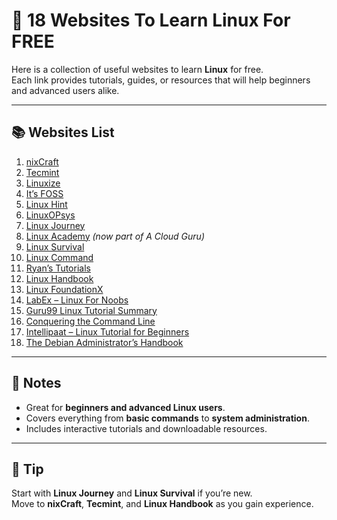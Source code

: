 # 🐧 18 Websites To Learn Linux For FREE

Here is a collection of useful websites to learn **Linux** for free.  
Each link provides tutorials, guides, or resources that will help beginners and advanced users alike.

---

## 📚 Websites List

1. [nixCraft](https://www.cyberciti.biz)
2. [Tecmint](https://www.tecmint.com)
3. [Linuxize](https://linuxize.com)
4. [It’s FOSS](https://itsfoss.com)
5. [Linux Hint](https://linuxhint.com)
6. [LinuxOPsys](https://linuxopsys.com)
7. [Linux Journey](https://linuxjourney.com)
8. [Linux Academy](https://linuxacademy.com) *(now part of A Cloud Guru)*
9. [Linux Survival](https://linuxsurvival.com)
10. [Linux Command](http://linuxcommand.org)
11. [Ryan’s Tutorials](https://ryanstutorials.net/linuxtutorial)
12. [Linux Handbook](https://linuxhandbook.com)
13. [Linux FoundationX](https://training.linuxfoundation.org/resources/free-courses)
14. [LabEx – Linux For Noobs](https://labex.io/linux)
15. [Guru99 Linux Tutorial Summary](https://www.guru99.com/unix-linux-tutorial.html)
16. [Conquering the Command Line](http://conqueringthecommandline.com)
17. [Intellipaat – Linux Tutorial for Beginners](https://intellipaat.com/blog/tutorial/linux-tutorial)
18. [The Debian Administrator’s Handbook](https://debian-handbook.info)

---

## 📝 Notes
- Great for **beginners and advanced Linux users**.  
- Covers everything from **basic commands** to **system administration**.  
- Includes interactive tutorials and downloadable resources.  

---

## 🚀 Tip
Start with **Linux Journey** and **Linux Survival** if you’re new.  
Move to **nixCraft**, **Tecmint**, and **Linux Handbook** as you gain experience.  
